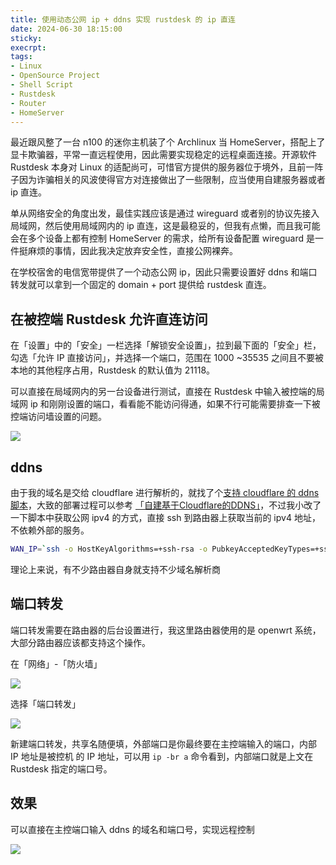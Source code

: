 ```yaml
---
title: 使用动态公网 ip + ddns 实现 rustdesk 的 ip 直连
date: 2024-06-30 18:15:00
sticky:
execrpt:
tags:
- Linux
- OpenSource Project
- Shell Script
- Rustdesk
- Router
- HomeServer
---
```


最近跟风整了一台 n100 的迷你主机装了个 Archlinux 当 HomeServer，搭配上了显卡欺骗器，平常一直远程使用，因此需要实现稳定的远程桌面连接。开源软件 Rustdesk 本身对 Linux 的适配尚可，可惜官方提供的服务器位于境外，且前一阵子因为诈骗相关的风波使得官方对连接做出了一些限制，应当使用自建服务器或者 ip 直连。

单从网络安全的角度出发，最佳实践应该是通过 wireguard 或者别的协议先接入局域网，然后使用局域网内的 ip 直连，这是最稳妥的，但我有点懒，而且我可能会在多个设备上都有控制 HomeServer 的需求，给所有设备配置 wireguard 是一件挺麻烦的事情，因此我决定放弃安全性，直接公网裸奔。

在学校宿舍的电信宽带提供了一个动态公网 ip，因此只需要设置好 ddns 和端口转发就可以拿到一个固定的 domain + port 提供给 rustdesk 直连。

## 在被控端 Rustdesk 允许直连访问

在「设置」中的「安全」一栏选择「解锁安全设置」，拉到最下面的「安全」栏，勾选「允许 IP 直接访问」，并选择一个端口，范围在 1000 ~35535 之间且不要被本地的其他程序占用，Rustdesk 的默认值为 21118。

可以直接在局域网内的另一台设备进行测试，直接在 Rustdesk 中输入被控端的局域网 ip 和刚刚设置的端口，看看能不能访问得通，如果不行可能需要排查一下被控端访问墙设置的问题。

![](https://cdn.zhullyb.top/uploads/2024/08/12/66814701cf7ce.webp)

## ddns

由于我的域名是交给 cloudflare 进行解析的，就找了个[支持 cloudflare 的 ddns 脚本](https://github.com/yulewang/cloudflare-api-v4-ddns/)，大致的部署过程可以参考 [「自建基于Cloudflare的DDNS」](https://www.rclogs.com/2023/06/%25e8%2587%25aa%25e5%25bb%25ba%25e5%259f%25ba%25e4%25ba%258ecloudflare%25e7%259a%2584ddns)，不过我小改了一下脚本中获取公网 ipv4 的方式，直接 ssh 到路由器上获取当前的 ipv4 地址，不依赖外部的服务。

```bash
WAN_IP=`ssh -o HostKeyAlgorithms=+ssh-rsa -o PubkeyAcceptedKeyTypes=+ssh-rsa root@192.168.1.1 'ip -br a' | grep pppoe-wan | awk '{print $3}'`
```

理论上来说，有不少路由器自身就支持不少域名解析商

## 端口转发

端口转发需要在路由器的后台设置进行，我这里路由器使用的是 openwrt 系统，大部分路由器应该都支持这个操作。

在「网络」-「防火墙」

![](https://cdn.zhullyb.top/uploads/2024/08/12/6681635804e68.webp)

选择「端口转发」

![](https://cdn.zhullyb.top/uploads/2024/08/12/66817e416534c.webp)

新建端口转发，共享名随便填，外部端口是你最终要在主控端输入的端口，内部 IP 地址是被控机 的 IP 地址，可以用 `ip -br a` 命令看到，内部端口就是上文在 Rustdesk 指定的端口号。

## 效果

可以直接在主控端口输入 ddns 的域名和端口号，实现远程控制

![](https://cdn.zhullyb.top/uploads/2024/08/12/66817f77aae7e.webp)
